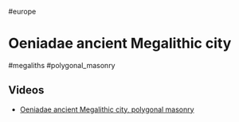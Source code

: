 #europe 

# Oeniadae ancient Megalithic city
#megaliths #polygonal_masonry 

## Videos
* [Oeniadae ancient Megalithic city, polygonal masonry](https://youtu.be/sHhUsbi8uro)